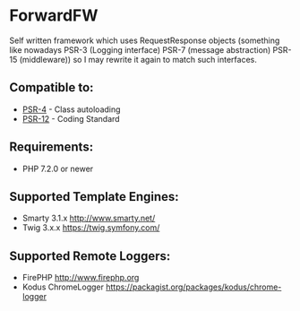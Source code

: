 ForwardFW
=========

Self written framework which uses RequestResponse objects (something like nowadays PSR-3 (Logging interface) PSR-7 (message abstraction) PSR-15 (middleware)) so I may rewrite it again to match such interfaces.

Compatible to:
--------------

- [PSR-4](http://www.php-fig.org/psr/psr-4/) - Class autoloading
- [PSR-12](http://www.php-fig.org/psr/psr-12/) - Coding Standard

Requirements:
-------------

- PHP 7.2.0 or newer

Supported Template Engines:
---------------------------

- Smarty 3.1.x http://www.smarty.net/
- Twig 3.x.x https://twig.symfony.com/

Supported Remote Loggers:
-------------------------

- FirePHP http://www.firephp.org
- Kodus ChromeLogger https://packagist.org/packages/kodus/chrome-logger
